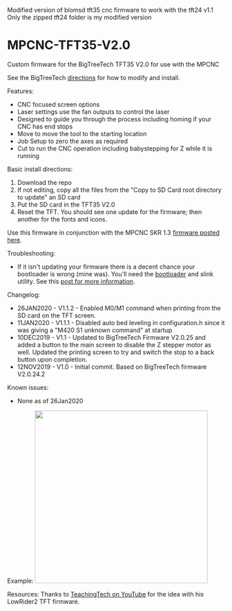 Modified version of blomsd tft35 cnc firmware to work with the tft24 v1.1
Only the zipped tft24 folder is my modified version


# MPCNC-TFT35-V2.0
Custom firmware for the BigTreeTech TFT35 V2.0 for use with the MPCNC

See the BigTreeTech <a href="https://github.com/bigtreetech/BIGTREETECH-TouchScreenFirmware">directions</a> for how to modify and install.

Features:
* CNC focused screen options
* Laser settings use the fan outputs to control the laser
* Designed to guide you through the process including homing if your CNC has end stops
* Move to move the tool to the starting location
* Job Setup to zero the axes as required
* Cut to run the CNC operation including babystepping for Z while it is running

Basic install directions:
1. Download the repo
2. If not editing, copy all the files from the "Copy to SD Card root directory to update" an SD card
3. Put the SD card in the TFT35 V2.0
4. Reset the TFT. You should see one update for the firmware; then another for the fonts and icons.

Use this firmware in conjunction with the MPCNC SKR 1.3 <a href="https://github.com/BlomsD/MPCNC-SKR1.3-TMC2208UART">firmware posted here</a>.

Troubleshooting:
* If it isn't updating your firmware there is a decent chance your bootloader is wrong (mine was). You'll need the <a href="https://github.com/bigtreetech/BIGTREETECH-TouchScreenFirmware/tree/master/TFT35_V2%20Bootloader%20fix">bootloader</a> and slink utility. See this <a href="https://github.com/bigtreetech/BIGTREETECH-TouchScreenFirmware/issues/24#issuecomment-550535410">post for more information</a>.

Changelog:
* 26JAN2020 - V1.1.2 - Enabled M0/M1 command when printing from the SD card on the TFT screen.
* 11JAN2020 - V1.1.1 - Disabled auto bed leveling in configuration.h since it was giving a "M420 S1 unknown command" at startup
* 10DEC2019 - V1.1 - Updated to BigTreeTech Firmware V2.0.25 and added a button to the main screen to disable the Z stepper motor as well. Updated the printing screen to try and switch the stop to a back button upon completion.
* 12NOV2019 - V1.0 - Initial commit. Based on BigTreeTech firmware V2.0.24.2

Known issues:
* None as of 26Jan2020

Example:
<img src="https://imghst.gpsfiledepot.com/1573595052.jpg" width="400">

Resources:
Thanks to <a href="https://www.youtube.com/channel/UCbgBDBrwsikmtoLqtpc59Bw">TeachingTech on YouTube</a> for the idea with his LowRider2 TFT firmware.
